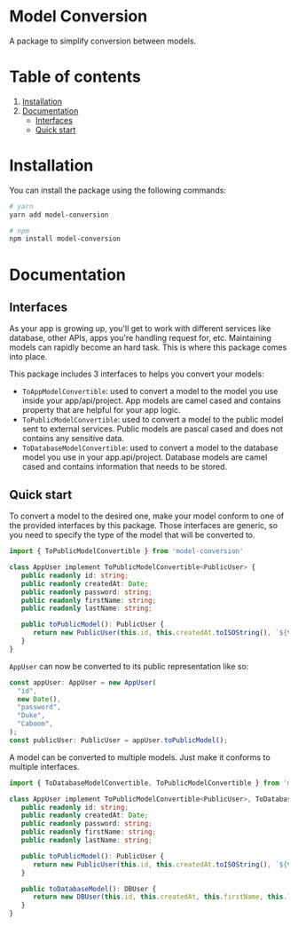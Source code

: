 # Model Conversion

A package to simplify conversion between models.

# Table of contents

1. [Installation](#installation)
2. [Documentation](#documentation)
   - [Interfaces](#interfaces)
   - [Quick start](#quick-start)

# Installation

You can install the package using the following commands:

```bash
# yarn
yarn add model-conversion

# npm
npm install model-conversion
```

# Documentation

## Interfaces

As your app is growing up, you'll get to work with different services like database, other APIs, apps you're handling request for, etc. Maintaining models can rapidly become an hard task. This is where this package comes into place.

This package includes 3 interfaces to helps you convert your models:

- `ToAppModelConvertible`: used to convert a model to the model you use inside your app/api/project. App models are camel cased and contains property that are helpful for your app logic.
- `ToPublicModelConvertible`: used to convert a model to the public model sent to external services. Public models are pascal cased and does not contains any sensitive data.
- `ToDatabaseModelConvertible`: used to convert a model to the database model you use in your app.api/project. Database models are camel cased and contains information that needs to be stored.

## Quick start

To convert a model to the desired one, make your model conform to one of the provided interfaces by this package. Those interfaces are generic, so you need to specify the type of the model that will be converted to.

```ts
import { ToPublicModelConvertible } from 'model-conversion'

class AppUser implement ToPublicModelConvertible<PublicUser> {
   public readonly id: string;
   public readonly createdAt: Date;
   public readonly password: string;
   public readonly firstName: string;
   public readonly lastName: string;

   public toPublicModel(): PublicUser {
      return new PublicUser(this.id, this.createdAt.toISOString(), `${this.firstName} ${this.lastName}`);
   }
}
```

`AppUser` can now be converted to its public representation like so:

```ts
const appUser: AppUser = new AppUser(
  "id",
  new Date(),
  "password",
  "Duke",
  "Caboom",
);
const publicUser: PublicUser = appUser.toPublicModel();
```

A model can be converted to multiple models. Just make it conforms to multiple interfaces.

```ts
import { ToDatabaseModelConvertible, ToPublicModelConvertible } from 'model-conversion'

class AppUser implement ToPublicModelConvertible<PublicUser>, ToDatabaseModelConvertible<DBUser> {
   public readonly id: string;
   public readonly createdAt: Date;
   public readonly password: string;
   public readonly firstName: string;
   public readonly lastName: string;

   public toPublicModel(): PublicUser {
      return new PublicUser(this.id, this.createdAt.toISOString(), `${this.firstName} ${this.lastName}`);
   }

   public toDatabaseModel(): DBUser {
      return new DBUser(this.id, this.createdAt, this.firstName, this.lastName);
   }
}
```
